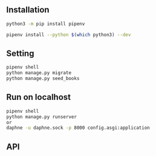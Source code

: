 ## Installation

```bash
python3 -m pip install pipenv

pipenv install --python $(which python3) --dev
```

## Setting

```bash
pipenv shell
python manage.py migrate
python manage.py seed_books
```

## Run on localhost
```bash
pipenv shell
python manage.py runserver 
or 
daphne -u daphne.sock -p 8000 config.asgi:application
```

## API


